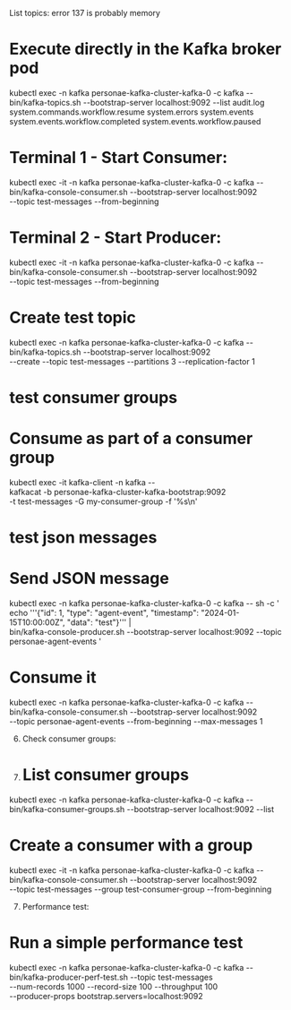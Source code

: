 List topics:
error 137 is probably memory

# Execute directly in the Kafka broker pod
kubectl exec -n kafka personae-kafka-cluster-kafka-0 -c kafka -- \
bin/kafka-topics.sh --bootstrap-server localhost:9092 --list
audit.log
system.commands.workflow.resume
system.errors
system.events
system.events.workflow.completed
system.events.workflow.paused

# Terminal 1 - Start Consumer:
kubectl exec -it -n kafka personae-kafka-cluster-kafka-0 -c kafka -- \
bin/kafka-console-consumer.sh --bootstrap-server localhost:9092 \
--topic test-messages --from-beginning

# Terminal 2 - Start Producer:
kubectl exec -it -n kafka personae-kafka-cluster-kafka-0 -c kafka -- \
bin/kafka-console-consumer.sh --bootstrap-server localhost:9092 \
--topic test-messages --from-beginning

# Create test topic
kubectl exec -n kafka personae-kafka-cluster-kafka-0 -c kafka -- \
bin/kafka-topics.sh --bootstrap-server localhost:9092 \
--create --topic test-messages --partitions 3 --replication-factor 1

# test consumer groups
# Consume as part of a consumer group
kubectl exec -it kafka-client -n kafka -- \
kafkacat -b personae-kafka-cluster-kafka-bootstrap:9092 \
-t test-messages -G my-consumer-group -f '%s\n'

# test json messages
# Send JSON message
kubectl exec -n kafka personae-kafka-cluster-kafka-0 -c kafka -- sh -c '
echo '\''{"id": 1, "type": "agent-event", "timestamp": "2024-01-15T10:00:00Z", "data": "test"}'\'' | \
bin/kafka-console-producer.sh --bootstrap-server localhost:9092 --topic personae-agent-events
'

# Consume it
kubectl exec -n kafka personae-kafka-cluster-kafka-0 -c kafka -- \
bin/kafka-console-consumer.sh --bootstrap-server localhost:9092 \
--topic personae-agent-events --from-beginning --max-messages 1

6. Check consumer groups:
7. # List consumer groups
kubectl exec -n kafka personae-kafka-cluster-kafka-0 -c kafka -- \
bin/kafka-consumer-groups.sh --bootstrap-server localhost:9092 --list

# Create a consumer with a group
kubectl exec -it -n kafka personae-kafka-cluster-kafka-0 -c kafka -- \
bin/kafka-console-consumer.sh --bootstrap-server localhost:9092 \
--topic test-messages --group test-consumer-group --from-beginning

7. Performance test:
# Run a simple performance test
kubectl exec -n kafka personae-kafka-cluster-kafka-0 -c kafka -- \
bin/kafka-producer-perf-test.sh --topic test-messages \
--num-records 1000 --record-size 100 --throughput 100 \
--producer-props bootstrap.servers=localhost:9092